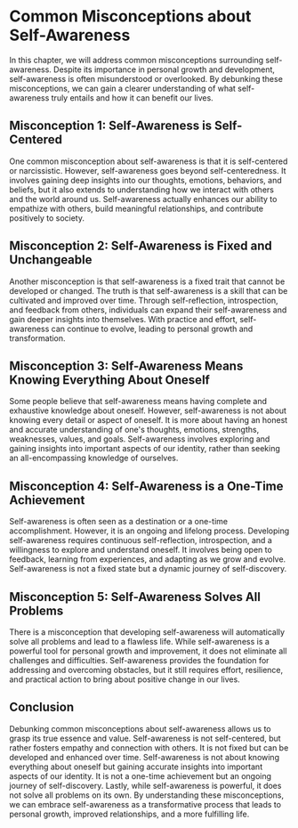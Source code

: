 Common Misconceptions about Self-Awareness
===================================================

In this chapter, we will address common misconceptions surrounding self-awareness. Despite its importance in personal growth and development, self-awareness is often misunderstood or overlooked. By debunking these misconceptions, we can gain a clearer understanding of what self-awareness truly entails and how it can benefit our lives.

**Misconception 1: Self-Awareness is Self-Centered**
----------------------------------------------------

One common misconception about self-awareness is that it is self-centered or narcissistic. However, self-awareness goes beyond self-centeredness. It involves gaining deep insights into our thoughts, emotions, behaviors, and beliefs, but it also extends to understanding how we interact with others and the world around us. Self-awareness actually enhances our ability to empathize with others, build meaningful relationships, and contribute positively to society.

**Misconception 2: Self-Awareness is Fixed and Unchangeable**
-------------------------------------------------------------

Another misconception is that self-awareness is a fixed trait that cannot be developed or changed. The truth is that self-awareness is a skill that can be cultivated and improved over time. Through self-reflection, introspection, and feedback from others, individuals can expand their self-awareness and gain deeper insights into themselves. With practice and effort, self-awareness can continue to evolve, leading to personal growth and transformation.

**Misconception 3: Self-Awareness Means Knowing Everything About Oneself**
--------------------------------------------------------------------------

Some people believe that self-awareness means having complete and exhaustive knowledge about oneself. However, self-awareness is not about knowing every detail or aspect of oneself. It is more about having an honest and accurate understanding of one's thoughts, emotions, strengths, weaknesses, values, and goals. Self-awareness involves exploring and gaining insights into important aspects of our identity, rather than seeking an all-encompassing knowledge of ourselves.

**Misconception 4: Self-Awareness is a One-Time Achievement**
-------------------------------------------------------------

Self-awareness is often seen as a destination or a one-time accomplishment. However, it is an ongoing and lifelong process. Developing self-awareness requires continuous self-reflection, introspection, and a willingness to explore and understand oneself. It involves being open to feedback, learning from experiences, and adapting as we grow and evolve. Self-awareness is not a fixed state but a dynamic journey of self-discovery.

**Misconception 5: Self-Awareness Solves All Problems**
-------------------------------------------------------

There is a misconception that developing self-awareness will automatically solve all problems and lead to a flawless life. While self-awareness is a powerful tool for personal growth and improvement, it does not eliminate all challenges and difficulties. Self-awareness provides the foundation for addressing and overcoming obstacles, but it still requires effort, resilience, and practical action to bring about positive change in our lives.

Conclusion
----------

Debunking common misconceptions about self-awareness allows us to grasp its true essence and value. Self-awareness is not self-centered, but rather fosters empathy and connection with others. It is not fixed but can be developed and enhanced over time. Self-awareness is not about knowing everything about oneself but gaining accurate insights into important aspects of our identity. It is not a one-time achievement but an ongoing journey of self-discovery. Lastly, while self-awareness is powerful, it does not solve all problems on its own. By understanding these misconceptions, we can embrace self-awareness as a transformative process that leads to personal growth, improved relationships, and a more fulfilling life.

